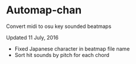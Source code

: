 # Automap-chan
Convert midi to osu key sounded beatmaps

Updated 11 July, 2016
- Fixed Japanese character in beatmap file name
- Sort hit sounds by pitch for each chord
